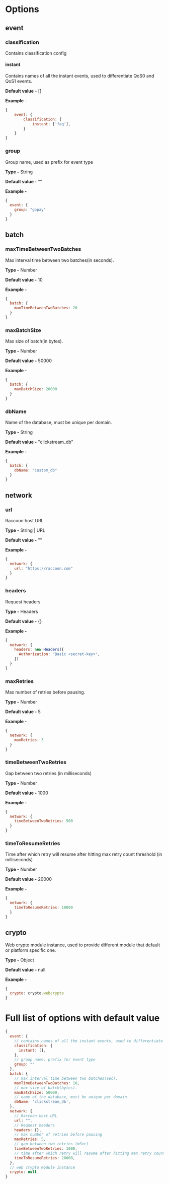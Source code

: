 # Options

## **event**

### **classification**

Contains classification config

#### **instant**

Contains names of all the instant events, used to differentiate QoS0 and QoS1 events.

**Default value** - []

**Example** -

```js
{
    event: {
        classification: {
            instant: ['faq'],
        }
    }
}
```

### **group**

Group name, used as prefix for event type

**Type -** String

**Default value -** ""

**Example -**

```js
{
  event: {
    group: "gopay"
  }
}
```

## **batch**

### **maxTimeBetweenTwoBatches**

Max interval time between two batches(in seconds).

**Type -** Number

**Default value -** 10

**Example -**

```js
{
  batch: {
    maxTimeBetweenTwoBatches: 20
  }
}
```

### **maxBatchSize**

Max size of batch(in bytes).

**Type -** Number

**Default value -** 50000

**Example -**

```js
{
  batch: {
    maxBatchSize: 20000
  }
}
```

### **dbName**

Name of the database, must be unique per domain.

**Type -** String

**Default value -** "clickstream_db"

**Example -**

```js
{
  batch: {
    dbName: "custom_db"
  }
}
```

## **network**

### **url**

Raccoon host URL

**Type -** String | URL

**Default value -** ""

**Example -**

```js
{
  network: {
    url: "https://raccoon.com"
  }
}
```

### **headers**

Request headers

**Type -** Headers

**Default value -** {}

**Example -**

```js
{
  network: {
    headers: new Headers({
      Authorization: "Basic <secret-key>",
    })
  }
}
```

### **maxRetries**

Max number of retries before pausing.

**Type -** Number

**Default value -** 5

**Example -**

```js
{
  network: {
    maxRetries: 3
  }
}
```

### **timeBetweenTwoRetries**

Gap between two retries (in milliseconds)

**Type -** Number

**Default value -** 1000

**Example -**

```js
{
  network: {
    timeBetweenTwoRetries: 500
  }
}
```

### **timeToResumeRetries**

Time after which retry will resume after hitting max retry count threshold (in milliseconds)

**Type -** Number

**Default value -** 20000

**Example -**

```js
{
  network: {
    timeToResumeRetries: 10000
  }
}
```

## **crypto**

Web crypto module instance, used to provide different module that default or platform specific one.

**Type -** Object

**Default value -** null

**Example -**

```js
{
  crypto: crypto.webcrypto
}
```

# Full list of options with default value

```js
{
  event: {
    // contains names of all the instant events, used to differentiate QoS0 and QoS1 events.
    classification: {
      instant: [],
    },
    // group name, prefix for event type
    group: ""
  },
  batch: {
    // max interval time between two batches(sec).
    maxTimeBetweenTwoBatches: 10,
    // max size of batch(bytes).
    maxBatchSize: 50000,
    // name of the database, must be unique per domain
    dbName: 'clickstream_db',
  },
  network: {
    // Raccoon host URL
    url: "",
    // Request headers
    headers: {},
    // max number of retries before pausing
    maxRetries: 5,
    // gap between two retries (mSec)
    timeBetweenTwoRetries: 1000,
    // time after which retry will resume after hitting max retry count threshold (mSec)
    timeToResumeRetries: 20000,
  },
  // web crypto module instance
  crypto: null
}
```
